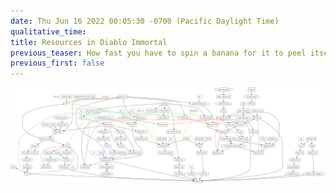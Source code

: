 ```yaml
---
date: Thu Jun 16 2022 00:05:30 -0700 (Pacific Daylight Time)
qualitative_time: 
title: Resources in Diablo Immortal
previous_teaser: How fast you have to spin a banana for it to peel itself
previous_first: false
---
```

<!--
digraph {

# shop
"free daily rewards" [shape=box]
"daily login" -> "free daily rewards"
// "free daily rewards" -> "gold"
// "free daily rewards" -> "lower quality crafting material"
"free daily rewards" -> "glowing shard"

// "money" [color=purple]
// "buy eternal orb" [shape=box, color=purple]
// "money" -> "buy eternal orb" [color=purple]
// "eternal orb" [color=purple]
// "buy eternal orb" -> "eternal orb" [color=purple]
// "buy platinum" [shape=box, color=purple]
// "eternal orb" -> "buy platinum" [color=purple]
// "buy platinum" -> "platinum" [color=purple]

// "buy crest" [shape=box, color=purple]
// "eternal orb" -> "buy crest" [color=purple]
// "buy crest" -> "legendary crest" [color=purple]
p2w_legendary_crest [label="pay", shape=box, color=purple]
p2w_legendary_crest -> "legendary crest" [color=purple]

// "buy bundle" [shape=box, color=purple]
// "money" -> "buy bundle" [color=purple]
// "buy bundle" -> "eternal orb" [color=purple]
// "buy bundle" -> "cosmetics" [color=purple]
p2w_cosmetics [label="pay", shape=box, color=purple]
p2w_cosmetics -> "cosmetics" [color=purple]
// "buy bundle" -> "legendary crest" [color=purple]
// "buy bundle" -> "crest" [color=purple]
p2w_crest [label="pay", shape=box, color=purple]
p2w_crest -> "crest" [color=purple]
// "buy bundle" -> "gem" [color=purple]
p2w_gem [label="pay", shape=box, color=purple]
p2w_gem -> "gem" [color=purple]
// "buy bundle" -> "scoria" [color=purple]
p2w_scoria [label="pay", shape=box, color=purple]
p2w_scoria -> "scoria" [color=purple]

// "buy cosmetics" [shape=box, color=purple]
// "eternal orb" -> "buy cosmetics" [color=purple]
// "buy cosmetics" -> "cosmetics" [color=purple]

// "boon of plenty" [shape=box, color=purple]
// "money" -> "boon of plenty" [color=purple]
// "daily login" -> "boon of plenty" [color=purple]
// "boon of plenty" -> "legendary gem" [color=purple]
p2w_legendary_gem [label="pay", shape=box, color=purple]
p2w_legendary_gem -> "legendary gem" [color=purple]
// "boon of plenty" -> "legendary crest" [color=purple]
// "boon of plenty" -> "crest" [color=purple]
// "boon of plenty" -> "gem" [color=purple]

// "buy reforge stone" [shape=box, color=purple]
// "eternal orb" -> "buy reforge stone" [color=purple]
// "buy reforge stone" -> "specialized reforge stone" [color=purple]
p2w_specialized_reforge_stone [label="pay", shape=box, color=purple]
p2w_specialized_reforge_stone -> "specialized reforge stone" [color=purple]
// "buy dawning echo" [shape=box, color=purple]
// "eternal orb" -> "buy dawning echo" [color=purple]
// "buy dawning echo" -> "dawning echo" [color=purple]
p2w_dawning_echo [label="pay", shape=box, color=purple]
p2w_dawning_echo -> "dawning echo" [color=purple]

# battle pass
"battle pass quest" [shape=box]
"battle pass quest" -> "hilts"
"battle pass (f)" [shape=box]
"battle points" -> "battle pass (f)"
// "battle pass (f)" -> "lower quality crafting material"
"battle pass (f)" -> "hilts"
// "battle pass (f)" -> "crest"
// "battle pass (f)" -> "gem"
// "battle pass (f)" -> "legendary item"
"battle pass (f)" -> "legendary gem"
// "battle pass (f)" -> "charm"
"battle pass (f)" -> "legendary crest"
"battle pass (f)" -> "reforge stone"
"battle pass (f)" -> "specialized reforge stone"

// "battle pass (e)" [shape=box, color=purple]
// "money" -> "battle pass (e)" [color=purple]
// "battle points" -> "battle pass (e)" [color=purple]
// "battle pass (e)" -> "cosmetics" [color=purple]
// "battle pass (e)" -> "legendary gem" [color=purple]
// "battle pass (e)" -> "scoria" [color=purple]
// "battle pass (e)" -> "gem" [color=purple]
// "battle pass (e)" -> "crest" [color=purple]
// "battle pass (e)" -> "aspirant's key" [color=purple]
p2w_aspirants_key [label="pay", shape=box, color=purple]
p2w_aspirants_key -> "aspirant's key" [color=purple]
// "battle pass (e)" -> "legendary crest" [color=purple]

# first kill of the day
"first kill of the day" [shape=box]
"daily login" -> "first kill of the day"
// "first kill of the day" -> "gold"
// "first kill of the day" -> "charm"
// "first kill of the day" -> "crest"
// "first kill of the day" -> "scrap materials"
// "first kill of the day" -> "aspirant's key"
// "first kill of the day" -> "gem"
// "first kill of the day" -> "hilts"

# prodigy's path
"prodigy's path (a)" [shape=box]
// "prodigy's path (a)" -> "lower quality crafting material"
"prodigy's path (a)" -> "legendary item"
// "prodigy's path (a)" -> "glowing shard"
"prodigy's path (a)" -> "set item"
"prodigy's path (a)" -> "enigmatic crystal"

// "prodigy's path (p)" [shape=box, color=purple]
// "money" -> "prodigy's path (p)" [color=purple]
// "prodigy's path (p)" -> "legendary crest" [color=purple]
// "prodigy's path (p)" -> "scoria" [color=purple]

# codex
"daily activity rewards" [shape=box]
"battle points" -> "daily activity rewards"
"daily activity rewards" -> "hilts"
"daily activity rewards" -> "charm"
"daily activity rewards" -> "platinum"
"boss battle" [shape=box]
"boss battle" -> "battle points"

# bestiary
"bestiary unlock" [shape=box]
"monstrous essence" -> "bestiary unlock"
"bestiary unlock" -> "battle points"

# rifts
"elder rift daily reward" [shape=box]
"daily login" -> "elder rift daily reward"
"elder rift daily reward" -> "crest"
"elder rift (f)" [shape=box]
"elder rift (f)" -> "fading ember"
"elder rift (f)" -> "blessed chest"
"elder rift (f)" -> "battle points"
"elder rift (r)" [shape=box]
"crest" -> "elder rift (r)"
"elder rift (r)" -> "other rune"
"elder rift (r)" -> "ati rune"
"elder rift (l)" [shape=box]
"legendary crest" -> "elder rift (l)"
"elder rift (l)" -> "legendary gem"

"challenge rift" [shape=box]
"challenge rift" -> "enigmatic crystal"
"challenge rift first-clear rewards" [shape=box]
// "challenge rift first-clear rewards" -> "gold"
"challenge rift first-clear rewards" -> "hilts"

"fading embers trade" [shape=box]
"fading ember" -> "fading embers trade"
"fading embers trade" -> "fa rune"
"trade for ati runes" [shape=box]
"other rune" -> "trade for ati runes"
"trade for ati runes" -> "ati rune"

# blacksmith
"salvage (j)" [shape=box]
"lower quality item" -> "salvage (j)"
"salvage (j)" -> "lower quality crafting material"
"salvage (l)" [shape=box]
"legendary item" -> "salvage (l)"
"set item" -> "salvage (l)"
"salvage (l)" -> "glowing shard"

"upgrade item (p)" [shape=box]
"lower quality crafting material" -> "upgrade item (p)"
"glowing shard" -> "upgrade item (p)"
"legendary item" -> "upgrade item (p)" [dir=both, color=red]
"upgrade item (s)" [shape=box]
"lower quality crafting material" -> "upgrade item (s)"
"enigmatic crystal" -> "upgrade item (s)"
"set item" -> "upgrade item (s)" [dir=both, color=red]

"reforge item" [shape=box]
"reforge stone" -> "reforge item"
"specialized reforge stone" -> "reforge item"
"set item" -> "reforge item" [dir=both, color=red]
"legendary item" -> "reforge item" [dir=both, color=red]

"refine scoria" [shape=box]
"scoria" -> "refine scoria"
"refine scoria" -> "hellfire scoria"

"smithing materials vendor" [shape=box]
"lower quality crafting material" -> "smithing materials vendor"
"smithing materials vendor" -> "lower quality crafting material"
"glowing shard" -> "smithing materials vendor"
"smithing materials vendor" -> "enigmatic crystal"

# jeweler
"upgrade gem" [shape=box]
"gem" -> "upgrade gem"
"echo crystal" -> "upgrade gem"
"upgrade gem" -> "gem"
"upgrade legendary gem" [shape=box]
"gem fragment" -> "upgrade legendary gem"
"legendary gem" -> "upgrade legendary gem"
"legendary gem" -> "upgrade legendary gem" [dir=both, color=red]
"upgrade legendary gem" -> "gem fragment"

"craft legendary gem" [shape=box]
"ati rune" -> "craft legendary gem"
"other rune" -> "craft legendary gem"
"craft legendary gem" -> "legendary gem"
"craft random legendary gem" [shape=box]
"fa rune" -> "craft random legendary gem"
"craft random legendary gem" -> "legendary gem"

"buy crystal" [shape=box]
"platinum" -> "buy crystal"
"buy crystal" -> "echo crystal"

"awaken item" [shape=box]
"dawning echo" -> "awaken item"
"legendary item" -> "awaken item" [dir=both, color=red]

"add resonance" [shape=box]
"dawning echo" -> "add resonance"
"legendary gem" -> "add resonance"
"legendary item" -> "add resonance"  [dir=both, color=red]

# hilts trader
"hilts" [color=green3]
"hilts trader" [shape=box, color=green3]
"hilts" -> "hilts trader" [color=green3]
"hilts trader" -> "legendary crest" [color=green3]
"hilts trader" -> "legendary item" [color=green3]
"hilts trader" -> "legendary gem" [color=green3]
"hilts trader" -> "crest" [color=green3]
"hilts trader" -> "gem" [color=green3]
"hilts trader" -> "reforge stone" [color=green3]
"hilts trader" -> "aspirant's key" [color=green3]
"hilts trader" -> "charm" [color=green3]

# bounties
"bounty" [shape=box]
"bounty" -> "battle points"

# clan stuff
"create clan" [shape=box]
"platinum" -> "create clan"

# helliquary
"helliquary raid" [shape=box]
"helliquary raid" -> "trophy"
"helliquary raid" -> "scoria"
"upgrade helliquary" [shape=box]
"hellfire scoria" -> "upgrade helliquary"
"upgrade helliquary" -> "helliquary bonus"
"helliquary seal" [shape=box]
"trophy" -> "helliquary seal"
"helliquary seal" -> "helliquary special attributes"

# market
"platinum" [color=blue]
// "buy on market" [shape=box, color=blue]
// "platinum" -> "buy on market" [color=blue]
// "sell on market" [shape=box, color=blue]
// "sell on market" -> "platinum" [color=blue]
// "buy on market" -> "legendary gem" -> "sell on market" [color=blue]
market_legendary_gem [label="market", shape=box, color=blue]
market_legendary_gem -> "legendary gem" [dir=both, color=blue]
// "buy on market" -> "gem" -> "sell on market" [color=blue]
market_gem [label="market", shape=box, color=blue]
market_gem -> "gem" [dir=both, color=blue]
// "buy on market" -> "skill stone" -> "sell on market" [color=blue]
market_skill_stone [label="market", shape=box, color=blue]
market_skill_stone -> "skill stone" [dir=both, color=blue]

# gambling
"rarities & antiques" [shape=box]
"gold" -> "rarities & antiques"
"rarities & antiques" -> "lower quality item"
"rarities & antiques" -> "set item"
"rarities & antiques" -> "legendary item"

# adventure seekder
"side quest" [shape=box]
"side quest" -> "adventure journal"
"elite quest" [shape=box]
"adventure journal" -> "elite quest"

# cycles stuff
"shadow lottery" [shape=box]
"daily login" -> "shadow lottery"
"shadow lottery" -> "akeba's signet"

"shadow rank up" [shape=box]
"mark" -> "shadow rank up"
"shadow rank up" -> "cycle bonus"

"contract" [shape=box]
"contract" -> "mark"
"path of blood" [shape=box]
"path of blood" -> "mark"
"vault raid" [shape=box, color=orange]
"vault raid" -> "hilts" [color=orange]
"battleground" [shape=box, color=orange]
"battleground" -> "glowing shard" [color=orange]
"battleground" -> "aspirant's key" [color=orange]
"battleground" -> "reforge stone" [color=orange]
"assembly" [shape=box]
"assembly" -> "aspirant's key"
"assembly" -> "mark"
"rite of exile" [shape=box, color=orange]
"rite of exile" -> "mark" [color=orange]
"rite of exile" -> "hilts" [color=orange]
"shadow war" [shape=box, color=orange]
"shadow war" -> "legendary crest" [color=orange]
"shadow war" -> "aspirant's key" [color=orange]

"open blessed chest" [shape=box]
"blessed chest" -> "open blessed chest"
"open blessed chest" -> "aspirant's key"

"buy cycle's turn chest" [shape=box]
"hilts" -> "buy cycle's turn chest"
"daily login" -> "buy cycle's turn chest"

# essence
"extract essence" [shape=box]
"legendary item" -> "extract essence"
"extract essence" -> "essence"
"inherit essence" [shape=box]
"essence" -> "inherit essence"
"legendary item" -> "inherit essence" [dir=both, color=red]

# legacy of the horadrim
"sanctum depths" [shape=box]
"sanctum depths" -> "aspirant's key"
"open sanctum chest (f)" [shape=box]
"daily login" -> "open sanctum chest (f)"
"open sanctum chest (f)" -> "culling stone"
"open sanctum chest (k)" [shape=box]
"aspirant's key" -> "open sanctum chest (k)"
"open sanctum chest (k)" -> "culling stone"
// "open sanctum chest (p)" [shape=box]
// "platinum" -> "open sanctum chest (p)"
// "open sanctum chest (p)" -> "culling stone"
"upgrade vessel" [shape=box]
"culling stone" -> "upgrade vessel"
"upgrade vessel" -> "vessel bonus"

# charms
"salvage charm" [shape=box]
"charm" -> "salvage charm"
"salvage charm" -> "alchemical powder"
"upgrade charm" [shape=box]
"alchemical powder" -> "upgrade charm"
"upgrade charm" -> "charm" [dir=both, color=red]
"extract charm" [shape=box]
"charm" -> "extract charm"
"extract charm" -> "skill stone"
"imbue charm" [shape=box]
"skill stone" -> "imbue charm"
"charm" -> "imbue charm" [dir=both, color=red]

# warband
"deliver warband chest" [shape=box]
"sealed warband chest" -> "deliver warband chest"
"deliver warband chest" -> "warband stash item"
"borrow" [shape=box]
"warband stash item" -> "borrow"
"borrow" -> "legendary item"

# sinks
"equipment" [shape=box]
"legendary item" -> "equipment"
"legendary gem" -> "equipment"
"set item" -> "equipment"
"gem" -> "equipment"
"charm" -> "equipment"
"cosmetics" -> "equipment"
"helliquary bonus" -> "equipment"
"helliquary special attributes" -> "equipment"
"cycle bonus" -> "equipment"
"vessel bonus" -> "equipment"

}
-->
![](/assets/2022/diablo-immortal-resources-graph.svg)
